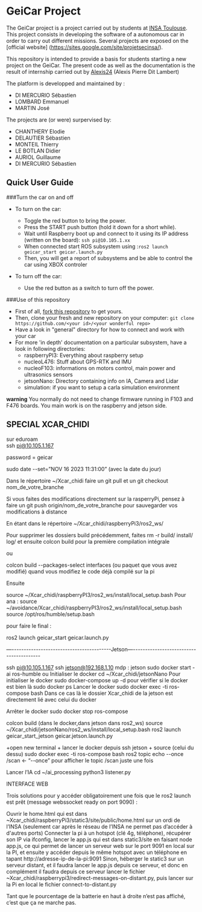 # GeiCar Project

The GeiCar project is a project carried out by students at [INSA Toulouse](http://www.insa-toulouse.fr/fr/index.html). This project consists in developing the software of a autonomous car in order to carry out different missions. Several projects are exposed on the [official website] (https://sites.google.com/site/projetsecinsa/).

This repository is intended to provide a basis for students starting a new project on the GeiCar. The present code as well as the documentation is the result of internship carried out by [Alexis24](https://github.com/Alexix24) (Alexis Pierre Dit Lambert)

The platform is developped and maintained by :

* DI MERCURIO Sébastien
* LOMBARD Emmanuel
* MARTIN José

The projects are (or were) surpervised by:

* CHANTHERY Elodie
* DELAUTIER Sébastien
* MONTEIL Thierry
* LE BOTLAN Didier
* AURIOL Guillaume
* DI MERCURIO Sébastien

## Quick User Guide
###Turn the car on and off
* To turn on the car:
  * Toggle the red button to bring the power.
  * Press the START push button (hold it down for a short while).
  * Wait until Raspberry boot up and connect to it using its IP address (written on the board): `ssh pi@10.105.1.xx`
  * When connected start ROS subsystem using :`ros2 launch geicar_start geicar.launch.py`
  * Then, you will get a report of subsystems and be able to control the car using XBOX controler 

* To turn off the car:
	* Use the red button as a switch to turn off the power.

###Use of this repository
* First of all, [fork this repository](https://docs.github.com/en/get-started/quickstart/fork-a-repo) to get yours.
* Then, clone your fresh and new repository on your computer: `git clone https://github.com/<your id>/<your wonderful repo>`
* Have a look in "general" directory for how to connect and work with your car
* For more 'in depth' documentation on a particular subsystem, have a look in following directories:
    * raspberryPI3: Everything about raspberry setup
    * nucleoL476: Stuff about GPS-RTK and IMU
    * nucleoF103: informations on motors control, main power and ultrasonics sensors
    * jetsonNano: Directory containing info on IA, Camera and Lidar
    * simulation: if you want to setup a carla simulation environment

__warning__
You normally do not need to change firmware running in F103 and F476 boards. You main work is on the raspberry and jetson side.


## SPECIAL XCAR_CHIDI

sur eduroam  
ssh pi@10.105.1.167

password = geicar

sudo date --set=”NOV 16 2023 11:31:00”
 (avec la date du jour) 

Dans le répertoire ~/Xcar_chidi 
faire un git pull et un git checkout nom_de_votre_branche

Si vous faites des modifications directement sur la rasperryPi, pensez à faire un git push origin/nom_de_votre_branche pour sauvegarder vos modifications à distance

En étant dans le répertoire  ~/Xcar_chidi/raspberryPi3/ros2_ws/

Pour supprimer les dossiers build précédemment, faites rm -r build/ install/ log/ 
et ensuite colcon build pour la première compilation intégrale

ou 

colcon build --packages-select interfaces 
(ou paquet que vous avez modifié) quand vous modifiez le code déjà compilé sur la pi

Ensuite 

source ~/Xcar_chidi/raspberryPI3/ros2_ws/install/local_setup.bash
Pour ana : source ~/avoidance/Xcar_chidi/raspberryPI3/ros2_ws/install/local_setup.bash
source /opt/ros/humble/setup.bash

pour faire le final :

ros2 launch geicar_start geicar.launch.py 


—-----------------------------------------Jetson—----------------------------------------

ssh pi@10.105.1.167
ssh jetson@192.168.1.10
  mdp : jetson
sudo docker start -ai ros-humble
ou 
Initialiser le docker 
cd ~/Xcar_chidi/jetsonNano 
Pour initialiser le docker 
sudo docker-compose up -d
pour vérifier si le docker est bien là
sudo docker ps 
Lancer le docker
sudo docker exec -ti ros-compose bash
Dans ce cas là le dossier Xcar_chidi de la jetson est directement lié avec celui du docker

Arrêter le docker 
sudo docker stop ros-compose

colcon build (dans le docker,dans jetson dans ros2_ws)
source ~/Xcar_chidi/jetsonNano/ros2_ws/install/local_setup.bash
ros2 launch geicar_start_jetson geicar.jetson.launch.py

+open new terminal + lancer le docker depuis ssh jetson + source (celui du dessu) 
sudo docker exec -ti ros-compose bash
ros2 topic echo --once /scan      ← “--once” pour afficher le topic /scan juste une fois 



Lancer l’IA 
cd ~/ai_processing
python3 listener.py 

INTERFACE WEB

Trois solutions pour y accéder obligatoirement une fois que le ros2 launch est prêt (message webssocket ready on port 9090) : 


Ouvrir le home.html qui est dans ~Xcar_chidi/raspberryPi3/static3/site/public/home.html sur un ordi de l’INSA (seulement car après le réseau de l’INSA ne permet pas d’accéder à d'autres ports)
Connecter la pi à un hotspot (clé 4g, téléphone), récupérer son IP via ifconfig, lancer le app.js qui est dans static3/site en faisant node app.js, ce qui permet de lancer un serveur web sur le port 9091 en local sur la PI, et ensuite y accéder depuis le même hotspot avec un téléphone en tapant http://adresse-ip-de-la-pi:9091 
Sinon, héberger le static3 sur un serveur distant, et il faudra lancer le app.js depuis ce serveur, et donc en complément il faudra depuis ce serveur lancer le fichier ~Xcar_chidi/raspberrypi3/redirect-messages-on-distant.py, puis lancer sur la Pi en local le fichier connect-to-distant.py

Tant que le pourcentage de la batterie en haut à droite n’est pas affiché, c’est que ça ne marche pas.


 





